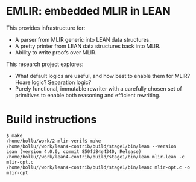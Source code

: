 # EMLIR: embedded MLIR in LEAN

This provides infrastructure for:

- A parser from MLIR generic into LEAN data structures.
- A pretty printer from LEAN data structures back into MLIR.
- Ability to write proofs over MLIR.

This research project explores:

- What default logics are useful, and how best to enable them for MLIR? Hoare logic? Separation logic?
- Purely functional, immutable rewriter with a carefully chosen set of
  primitives to enable both reasoning and efficient rewriting.

# Build instructions

```
$ make
/home/bollu/work/2-mlir-verif$ make 
/home/bollu//work/lean4-contrib/build/stage1/bin/lean --version
Lean (version 4.0.0, commit 850fd84e4340, Release)
/home/bollu//work/lean4-contrib/build/stage1/bin/lean mlir.lean -c mlir-opt.c
/home/bollu//work/lean4-contrib/build/stage1/bin/leanc mlir-opt.c -o mlir-opt
```

